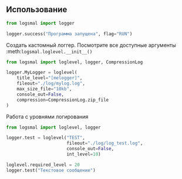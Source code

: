 ## Использование

```python
from logsmal import logger

logger.success("Программа запущена", flag="RUN")
```

Создать кастомный логгер. Посмотрите все доступные аргументы
:meth:`logsmal.loglevel.__init__()`

```python
from logsmal import loglevel, logger, CompressionLog

logger.MyLogger = loglevel(
    title_level="[melogger]",
    fileout="./log/mylog.log",
    max_size_file="10kb",
    console_out=False,
    compression=CompressionLog.zip_file
)
```

Работа с уровнями логирования

```python
from logsmal import loglevel, logger

logger.test = loglevel("TEST",
                       fileout="./log/log_test.log",
                       console_out=False,
                       int_level=10)

loglevel.required_level = 20
logger.test("Текстовое сообщение")
```